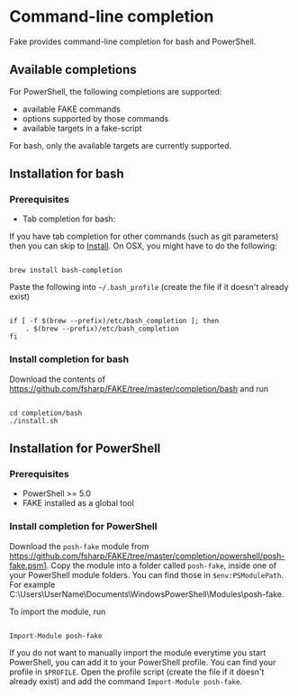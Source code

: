 # Command-line completion

Fake provides command-line completion for bash and PowerShell.

## Available completions

For PowerShell, the following completions are supported:

* available FAKE commands
* options supported by those commands
* available targets in a fake-script

For bash, only the available targets are currently supported.

## Installation for bash

### Prerequisites

* Tab completion for bash:

If you have tab completion for other commands (such as git parameters) then you can skip to [Install](#Install-completion-for-bash).
On OSX, you might have to do the following:

<pre><code class="lang-bash">
brew install bash-completion
</code></pre>
Paste the following into `~/.bash_profile` (create the file if it doesn't already exist)
<pre><code class="lang-bash">
if [ -f $(brew --prefix)/etc/bash_completion ]; then
    . $(brew --prefix)/etc/bash_completion
fi
</code></pre>

### Install completion for bash
Download the contents of https://github.com/fsharp/FAKE/tree/master/completion/bash and run

<pre><code class="lang-bash">
cd completion/bash
./install.sh
</code></pre>

## Installation for PowerShell

### Prerequisites

* PowerShell >= 5.0
* FAKE installed as a global tool

### Install completion for PowerShell

Download the `posh-fake` module from <https://github.com/fsharp/FAKE/tree/master/completion/powershell/posh-fake.psm1>. Copy the module into a folder called `posh-fake`, inside one of your PowerShell module folders. You can find those in `$env:PSModulePath`.
For example C:\Users\UserName\Documents\WindowsPowerShell\Modules\posh-fake.

To import the module, run
<pre><code class="lang-bash">
Import-Module posh-fake
</code></pre>

If you do not want to manually import the module everytime you start PowerShell, you can add it to your PowerShell profile.
You can find your profile in `$PROFILE`.
Open the profile script (create the file if it doesn't already exist) and add the command `Import-Module posh-fake`.

